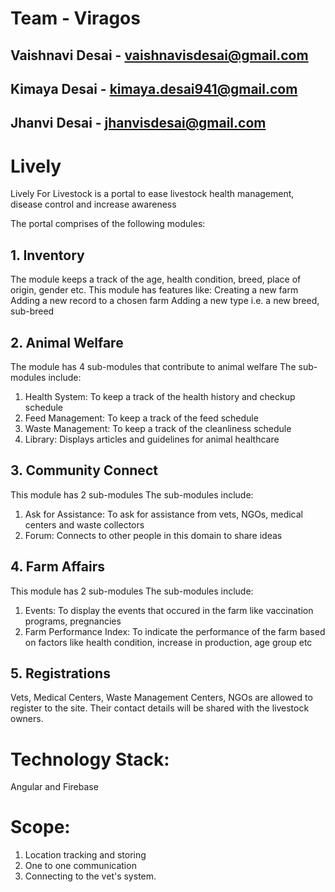 # Team - Viragos
## Vaishnavi Desai - vaishnavisdesai@gmail.com
## Kimaya Desai - kimaya.desai941@gmail.com
## Jhanvi Desai - jhanvisdesai@gmail.com

# Lively
Lively For Livestock is a portal to ease livestock health management, disease control and increase awareness

The portal comprises of the following modules:
## 1. Inventory
The module keeps a track of the age, health condition, breed, place of origin, gender etc.
This module has features like:
Creating a new farm
Adding a new record to a chosen farm
Adding a new type i.e. a new breed, sub-breed

## 2. Animal Welfare
The module has 4 sub-modules that contribute to animal welfare
The sub-modules include:
  1. Health System: To keep a track of the health history and checkup schedule
  2. Feed Management:  To keep a track of the feed schedule
  3. Waste Management: To keep a track of the cleanliness schedule
  4. Library: Displays articles and guidelines for animal healthcare

## 3. Community Connect
This module has 2 sub-modules 
The sub-modules include:
  1. Ask for Assistance: To  ask for assistance from vets, NGOs, medical centers and waste collectors
  2. Forum: Connects to other people in this domain to share ideas

## 4. Farm Affairs
This module has 2 sub-modules
The sub-modules include:
  1. Events: To display the events that occured in the farm like vaccination programs, pregnancies
  2. Farm Performance Index: To indicate the performance of the farm based on factors like health condition, increase in production, age group etc
  
## 5. Registrations
Vets, Medical Centers, Waste Management Centers, NGOs are allowed to register to the site.
Their contact details will be shared with the livestock owners.

# Technology Stack:
Angular and Firebase

# Scope:
1. Location tracking and storing
2. One to one communication
3. Connecting to the vet's system.
